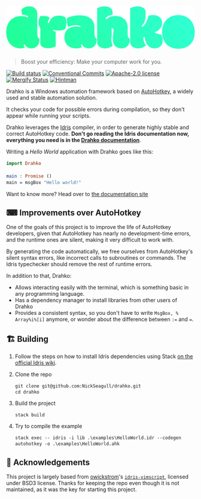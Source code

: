<h1 style="text-align:center"><img src="./assets/logo.png" /></h1>

> Boost your efficiency: Make your computer work for you.

[![Build status](https://ci.appveyor.com/api/projects/status/b5r11wcau0upomgv?svg=true)](https://ci.appveyor.com/project/NickSeagull/drahko)
[![Conventional Commits](https://img.shields.io/badge/Conventional%20Commits-1.0.0-yellow.svg)](https://conventionalcommits.org)
[![Apache-2.0 license](https://img.shields.io/badge/license-Apache--2.0-blue.svg)](LICENSE)
[![Mergify Status][mergify-status]][mergify]
[![Hintman](https://img.shields.io/badge/%F0%9F%94%ABhintman-enabled-blueviolet)](https://github.com/kowainik/hintman)

Drahko is a Windows automation framework based on [AutoHotkey](autohotkey.com),
a widely used and stable automation solution.

It checks your code for possible errors during compilation, so they don't
appear while running your scripts.

Drahko leverages the [Idris](https://www.idris-lang.org/) compiler, in order
to generate highly stable and correct AutoHotkey code. **Don't go reading
the Idris documentation now, everything you need is in the [Drahko
documentation](https://github.com/NickSeagull/drahko/issues/11)**.

Writing a _Hello World_ application with Drahko goes like this:

```idris
import Drahko

main : Promise ()
main = msgBox "Hello world!"
```

Want to know more? Head over to [the documentation site](https://github.com/NickSeagull/drahko/issues/11)

## ⌨ Improvements over AutoHotkey

One of the goals of this project is to improve the life of AutoHotkey developers,
given that AutoHotkey has nearly no development-time errors, and the runtime ones
are silent, making it very difficult to work with.

By generating the code automatically, we free ourselves from AutoHotkey's silent
syntax errors, like incorrect calls to subroutines or commands. The Idris
typechecker should remove the rest of runtime errors.

In addition to that, Drahko:

* Allows interacting easily with the terminal, which is something basic in any
  programming language.
* Has a dependency manager to install libraries from other users of Drahko
* Provides a consistent syntax, so you don't have to write `MsgBox, % Array%i%[i]`
  anymore, or wonder about the difference between `:=` and `=`.

## 🏗 Building

1. Follow the steps on how to install Idris dependencies using Stack
   [on the official Idris wiki](https://github.com/idris-lang/Idris-dev/wiki/Idris-on-Windows#stack-haskell-platform-tool-installation).
2. Clone the repo

   ```text
   git clone git@github.com:NickSeagull/drahko.git
   cd drahko
   ```

3. Build the project

   ```text
   stack build
   ```

4. Try to compile the example

   ```text
   stack exec -- idris -i lib .\examples\HelloWorld.idr --codegen autohotkey -o .\examples\HelloWorld.ahk
   ```

## 🙏 Acknowledgements

This project is largely based from [owickstrom](https://github.com/owickstrom)'s
[`idris-vimscript`](https://github.com/owickstrom/idris-vimscript), licensed
under BSD3 license. Thanks for keeping the repo even though it is not maintained,
as it was the key for starting this project.

[mergify]: https://mergify.io
[mergify-status]: https://img.shields.io/endpoint.svg?url=https://gh.mergify.io/badges/NickSeagull/drahko&style=flat

